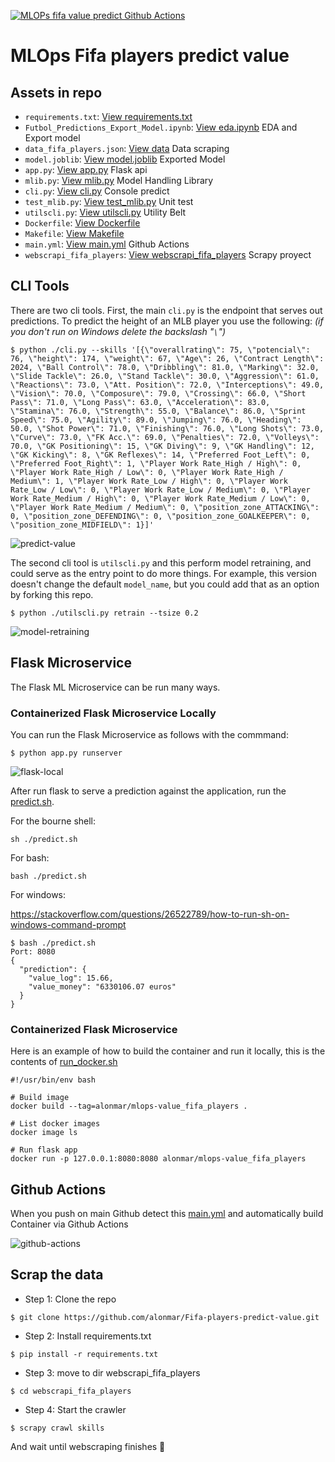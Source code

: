[![MLOPs fifa value predict Github Actions](https://github.com/alonmar/Fifa-players-predict-value/actions/workflows/main.yml/badge.svg)](https://github.com/alonmar/Fifa-players-predict-value/actions/workflows/main.yml)

# MLOps Fifa players predict value


## Assets in repo

* `requirements.txt`:  [View requirements.txt](https://github.com/alonmar/Fifa-players-predict-value/blob/main/requirements.txt)
* `Futbol_Predictions_Export_Model.ipynb`: [View eda.ipynb](https://github.com/alonmar/Fifa-players-predict-value/blob/main/Futbol_Predictions_Export_Model.ipynb) EDA and Export model
* `data_fifa_players.json`: [View data](https://github.com/alonmar/Fifa-players-predict-value/blob/main/webscrapi_fifa_players/data_fifa_players.json) Data scraping
* `model.joblib`: [View model.joblib](https://github.com/alonmar/Fifa-players-predict-value/blob/main/model.joblib) Exported Model 
* `app.py`:  [View app.py](https://github.com/alonmar/Fifa-players-predict-value/blob/main/app.py) Flask api
* `mlib.py`:  [View mlib.py](https://github.com/alonmar/Fifa-players-predict-value/blob/main/mlib.py) Model Handling Library
* `cli.py`: [View cli.py](https://github.com/alonmar/Fifa-players-predict-value/blob/main/cli.py) Console predict
* `test_mlib.py`:  [View test_mlib.py](https://github.com/alonmar/Fifa-players-predict-value/blob/main/test_mlib.py) Unit test
* `utilscli.py`: [View utilscli.py](https://github.com/alonmar/Fifa-players-predict-value/blob/main/utilscli.py) Utility Belt
* `Dockerfile`: [View Dockerfile](https://github.com/alonmar/Fifa-players-predict-value/blob/main/Dockerfile) 
* `Makefile`: [View Makefile](https://github.com/alonmar/Fifa-players-predict-value/blob/main/Makefile) 
* `main.yml`: [View main.yml](https://github.com/alonmar/Fifa-players-predict-value/blob/main/.github/workflows/main.yml) Github Actions
* `webscrapi_fifa_players`: [View webscrapi_fifa_players](https://github.com/alonmar/Fifa-players-predict-value/tree/main/webscrapi_fifa_players) Scrapy proyect

## CLI Tools

There are two cli tools.  First, the main `cli.py` is the endpoint that serves out predictions.
To predict the height of an MLB player you use the following: *(if you don't run on Windows delete the backslash "`\`")*

`$ python ./cli.py --skills '[{\"overallrating\": 75, \"potencial\": 76, \"height\": 174, \"weight\": 67, \"Age\": 26, \"Contract Length\": 2024, \"Ball Control\": 78.0, \"Dribbling\": 81.0, \"Marking\": 32.0, \"Slide Tackle\": 26.0, \"Stand Tackle\": 30.0, \"Aggression\": 61.0, \"Reactions\": 73.0, \"Att. Position\": 72.0, \"Interceptions\": 49.0, \"Vision\": 70.0, \"Composure\": 79.0, \"Crossing\": 66.0, \"Short Pass\": 71.0, \"Long Pass\": 63.0, \"Acceleration\": 83.0, \"Stamina\": 76.0, \"Strength\": 55.0, \"Balance\": 86.0, \"Sprint Speed\": 75.0, \"Agility\": 89.0, \"Jumping\": 76.0, \"Heading\": 50.0, \"Shot Power\": 71.0, \"Finishing\": 76.0, \"Long Shots\": 73.0, \"Curve\": 73.0, \"FK Acc.\": 69.0, \"Penalties\": 72.0, \"Volleys\": 70.0, \"GK Positioning\": 15, \"GK Diving\": 9, \"GK Handling\": 12, \"GK Kicking\": 8, \"GK Reflexes\": 14, \"Preferred Foot_Left\": 0, \"Preferred Foot_Right\": 1, \"Player Work Rate_High / High\": 0, \"Player Work Rate_High / Low\": 0, \"Player Work Rate_High / Medium\": 1, \"Player Work Rate_Low / High\": 0, \"Player Work Rate_Low / Low\": 0, \"Player Work Rate_Low / Medium\": 0, \"Player Work Rate_Medium / High\": 0, \"Player Work Rate_Medium / Low\": 0, \"Player Work Rate_Medium / Medium\": 0, \"position_zone_ATTACKING\": 0, \"position_zone_DEFENDING\": 0, \"position_zone_GOALKEEPER\": 0, \"position_zone_MIDFIELD\": 1}]'`

![predict-value](https://user-images.githubusercontent.com/36181705/148481545-390305d2-3428-4980-99ed-e85627eb0117.png)


The second cli tool is `utilscli.py` and this perform model retraining, and could serve as the entry point to do more things.
For example, this version doesn't change the default `model_name`, but you could add that as an option by forking this repo.

`$ python ./utilscli.py retrain --tsize 0.2`

![model-retraining](https://user-images.githubusercontent.com/36181705/148481027-cb825882-ae04-4df1-b9ec-dcc3a08dbb5e.png)


## Flask Microservice

The Flask ML Microservice can be run many ways.

### Containerized Flask Microservice Locally

You can run the Flask Microservice as follows with the commmand:

`$ python app.py runserver`

![flask-local](https://user-images.githubusercontent.com/36181705/148481892-c15c9703-c27a-494d-9bfb-324625af5fd1.png)

After run flask to serve a prediction against the application, run the [predict.sh](https://github.com/alonmar/Fifa-players-predict-value/blob/main/predict.sh).

For the bourne shell: 

`sh ./predict.sh`

For bash:

`bash ./predict.sh`

For windows:

https://stackoverflow.com/questions/26522789/how-to-run-sh-on-windows-command-prompt

```
$ bash ./predict.sh                             
Port: 8080
{
  "prediction": {
    "value_log": 15.66,
    "value_money": "6330106.07 euros"
  }
}
```

### Containerized Flask Microservice

Here is an example of how to build the container and run it locally, this is the contents of [run_docker.sh](https://github.com/alonmar/Fifa-players-predict-value/blob/main/run_docker.sh)

```
#!/usr/bin/env bash

# Build image
docker build --tag=alonmar/mlops-value_fifa_players . 

# List docker images
docker image ls

# Run flask app
docker run -p 127.0.0.1:8080:8080 alonmar/mlops-value_fifa_players
```

## Github Actions

When you push on main Github detect this [main.yml](https://github.com/alonmar/Fifa-players-predict-value/blob/main/.github/workflows/main.yml) and automatically build Container via Github Actions

![github-actions](https://user-images.githubusercontent.com/36181705/148483487-f80103d8-65a6-4524-807c-a26bbec590a6.png)


## Scrap the data

* Step 1: Clone the repo 

`$ git clone https://github.com/alonmar/Fifa-players-predict-value.git`

* Step 2: Install requirements.txt

`$ pip install -r requirements.txt`

* Step 3: move to dir webscrapi_fifa_players 

`$ cd webscrapi_fifa_players`

* Step 4: Start the crawler 

`$ scrapy crawl skills`

And wait until webscraping finishes 🎉
